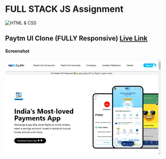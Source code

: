 # FULL STACK JS Assignment

![HTML & CSS](https://img.shields.io/badge/HTML-CSS-orange)

## Paytm UI Clone (FULLY Responsive) [Live Link](https://samdish-paytm-ui.netlify.app/)

#### Screenshot

![Desktop](./screenshot/demo.png)